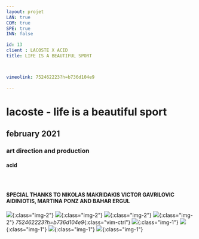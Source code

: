```yaml
---
layout: projet
LAN: true  
COM: true
SPE: true
INN: false

id: 13
client : LACOSTE X ACID
title: LIFE IS A BEAUTIFUL SPORT



vimeolink: 752462223?h=b736d104e9

---
```


# lacoste - life is a beautiful sport 
## february 2021 
### art direction and production 
#### acid 
### &nbsp;
#### SPECIAL THANKS TO NIKOLAS MAKRIDAKIS VICTOR GAVRILOVIC AIDINIOTIS, MARTINA PONZ AND BAHAR ERGUL


![](/assets/projets/LIFE_1.png){:class="img-2"}
![](/assets/projets/LIFE_2.png){:class="img-2"}
![](/assets/projets/LIFE_3.png){:class="img-2"}
![](/assets/projets/LIFE_4.png){:class="img-2"}
*752462223?h=b736d104e9*{:class="vim-ctrl"}
![](/assets/projets/LIFE_5.png){:class="img-1"}
![](/assets/projets/LIFE_6.jpg){:class="img-1"}
![](/assets/projets/LIFE_7.png){:class="img-1"}
![](/assets/projets/LIFE_8.png){:class="img-1"}